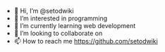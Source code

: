 - 👋 Hi, I’m @setodwiki
- 👀 I’m interested in programming
- 🌱 I’m currently learning web development
- 💞️ I’m looking to collaborate on 
- 📫 How to reach me https://github.com/setodwiki

<!---
setodwiki/setodwiki is a ✨ special ✨ repository because its `README.md` (this file) appears on your GitHub profile.
You can click the Preview link to take a look at your changes.
--->
